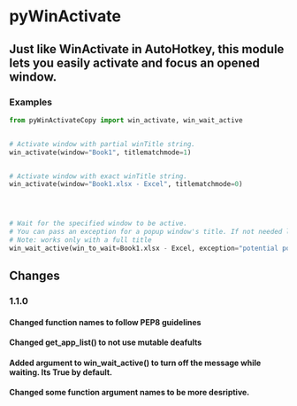 # pyWinActivate

## Just like WinActivate in AutoHotkey, this module lets you easily activate and focus an opened window.


### Examples
```py
from pyWinActivateCopy import win_activate, win_wait_active


# Activate window with partial winTitle string.
win_activate(window="Book1", titlematchmode=1)


# Activate window with exact winTitle string.
win_activate(window="Book1.xlsx - Excel", titlematchmode=0)




# Wait for the specified window to be active.
# You can pass an exception for a popup window's title. If not needed leave as None or skip entirely.
# Note: works only with a full title
win_wait_active(win_to_wait=Book1.xlsx - Excel, exception="potential popup window", message=False)

```


## Changes
### 1.1.0
#### Changed function names to follow PEP8 guidelines
#### Changed get_app_list() to not use mutable deafults
#### Added argument to win_wait_active() to turn off the message while waiting. Its True by default.
#### Changed some function argument names to be more desriptive.